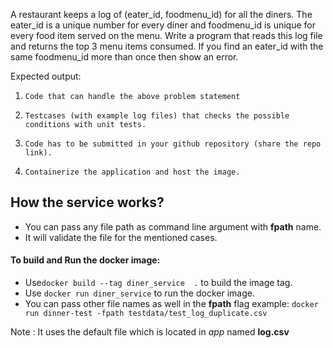 A restaurant keeps a log of (eater_id, foodmenu_id) for all the diners. The eater_id is a unique number for every diner and foodmenu_id is unique for every food item served on the menu. Write a program that reads this log file and returns the top 3 menu items consumed. If you find an eater_id with the same foodmenu_id more than once then show an error.

Expected output:

1.     Code that can handle the above problem statement

2.     Testcases (with example log files) that checks the possible conditions with unit tests.

3.     Code has to be submitted in your github repository (share the repo link).

4.     Containerize the application and host the image.


## How the service works?
- You can pass any file path as command line argument with **fpath** name.
- It will validate the file for the mentioned cases.

#### To build and Run the docker image:

- Use`docker build --tag diner_service  .` to build the image tag.
- Use `docker run diner_service` to run the docker image.
- You can pass other file names as well in the **fpath** flag
   example:
   `docker run dinner-test -fpath testdata/test_log_duplicate.csv`

Note : It uses the default file which is located in _app_ named **log.csv**